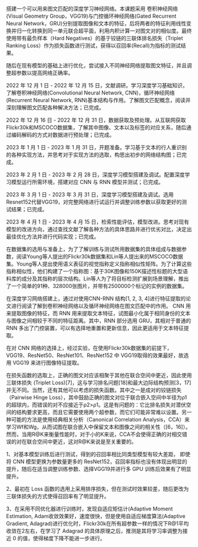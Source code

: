 搭建一个可以用来图文匹配的深度学习神经网络。本课题采用 卷积神经网络(Visual Geometry Group，VGG19)与门控循环神经网络(Gated Recurrent Neural Network，GRU)分别提取图像和文本的特征，后将两者的特征利用线性变换并归一化转换到同一单元联合超平面，利用内积计算一对图文对的相似度。最终使用带有最负样本（Hard Negatives）的基于铰链的三联体排名损失（Triplet Ranking Loss）作为损失函数进行测试，获得以召回率(Recall)为指标的测试结果。

随后在现有模型的基础上进行优化，尝试接入不同神经网络提取图文特征，并且调整超参数以提高网络正确率。



2022 年 12 月 1 日 - 2022 年 12 月 15 日，文献调研。学习深度学习基础知识， 了解卷积神经网络(Convolutional Neural Network, CNN)，循环神经网络(Recurrent  Neural Network, RNN)基本结构与作用。了解图文匹配概念，阅读并深刻理解图文匹配各种解决方法；已完成。

 2022 年 12 月 16 日 - 2022 年 12 月 31 日，数据获取及预处理。从互联网获取 Flickr30k和MSCOCO数据集，了解其中图像、文本以及标签的对应关系，随后通过编码解码的方式对数据进行预处理；已完成。

2023 年 1 月 1 日 - 2023 年 1 月 31 日，开题准备。学习基于文本的行人重识别 的各种实现方法，并思考对于实现方法的选取，构思出初步的网络结构图；已完成。 

2023 年 2 月 1 日 - 2023 年 2 月 28 日，深度学习模型搭建及调试。配置深度学习模型运行所需环境，搭建对应 CNN 与 RNN 模型并测试；已完成。

2023 年 3 月 1 日 - 2023 年 3 月 31 日，深度学习模型搭建及调试。选用 Resnet152代替VGG19，对完整网络进行试运行并调整训练参数以获取更好的测试结果；已完成。 

2023 年 4 月 1 日 - 2023 年 4 月 15 日，检索性能评估，模型改进。思考对现有模型的改进方向，通过查找文献了解各种方法的具体思路并进行优劣对比，决定出最佳优化方法并进行代码实现；已完成。 



在数据集的选用与准备上，为了了解训练与测试所用数据集的具体组成与数据参数，阅读Young等人提出的Flickr30k数据集和Lin等人提出来的MSCOCO数据集。Young等人提出使用语义表征的视觉指称定义指称相似性矩阵。为了计算这些指称相似性，他们构建了一个指称图：基于30K图像和150K描述性标题的大型语料库的成分及其指称的层次结构。Lin等人为了将目标检测扩展到场景理解，推出了一个简单的91种、328000张图片，并带有2500000个标记的实例的数据集。	

在深度学习网络搭建上，通过对使用CNN-RNN 结构[1, 2, 3, 4]进行特征提取的论文进行阅读了解到卷积神经网络以及循环神经网络在图文匹配中的作用。 CNN 用来提取图像的特征，而 RNN 用来提取文本特征，试图最小化属于相同身份的文本与图像之间相较于不同的特征距离。其中，RNN 部分选用 GRU，其相对于普通的 RNN 多出了门控装置，可以有选择地重置和更新信息，因此更适用于文本特征提取。						

在对 CNN 网络的选择上，经过实验，在使用Flickr30k数据集的前提下， VGG19、ResNet50、ResNet101、ResNet152 中 VGG19取得的效果最好，故选用 VGG19 来进行图像特征提取。

在损失函数的选取上，正确的图文对应该相聚于其他在联合空间中更近，因此使用三联体损失 (Triplet Loss)[7]，这与学习排名问题[18]和最大边际结构预测[3，17]并无不同。当然，还有其他可以考虑的损失函数。其中之一是成对的铰链损失（Pairwise Hinge Loss），其中鼓励正确的图文对位于联合嵌入空间中半径为ρ1的超球内，而错误的对不应接近于ρ2>ρ1。这是有问题的：它比排名损失对潜伏空间的结构要求更高，而且它需要使用两个超参数，而它们可能非常难以设置。另一种可能的方法是使用经典相关分析（Canonical Correlation Analysis，CCA）来学习Wf和Wg，从而试图在联合嵌入中保留文本和图像之间的相关性（[6，16]）。然而，当用R@K来衡量性能时，对于小的K来说，CCA不会使得正确的对相交错误的对在联合空间中更近，这对R@K来说是至关重要的。



1、对基本模型训练后进行测试，得到的召回率相比同类型模型有较大差距， 即使将 CNN 模型更换为参数量更多的 ResNet152，召回率指标也没有体现出明显的提升，随后在适当调整训练参数、选择VGG19并进行多 GPU 训练后效果有了明显提升。 

2、最初在 Loss 函数的选用上采用排序损失，但在测试时效果较差，随后更改为三联体损失的方式使得召回率有了明显提升。 

3、在采用不同优化器进行训练时，发现自适应矩估计(Adaptive Moment  Estimation, Adam收敛效果好，速度很快，但是使用自适应梯度算法(Adaptive Gradient, Adagrad)进行优化时，Flickr30k在所有超参数一样的情况下R@1平均收敛在2左右，在学习了 Adagrad 的具体原理之后，推测是其将学习率调整为接近 0 的值，使得梯度下降不能进一步进行。